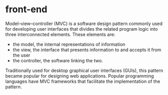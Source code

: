 # front-end

Model–view–controller (MVC) is a software design pattern commonly used for developing user interfaces that divides the related program logic into three interconnected elements. These elements are:

- the model, the internal representations of information
- the view, the interface that presents information to and accepts it from the user
- the controller, the software linking the two.

Traditionally used for desktop graphical user interfaces (GUIs), this pattern became popular for designing web applications. Popular programming languages have MVC frameworks that facilitate the implementation of the pattern.